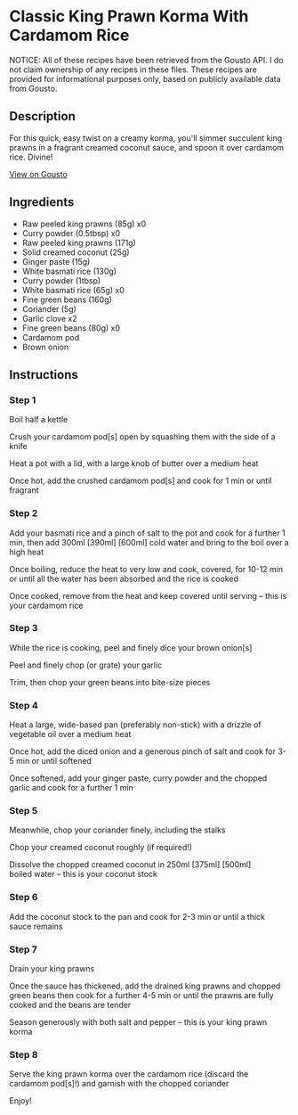 # Classic King Prawn Korma With Cardamom Rice

NOTICE: All of these recipes have been retrieved from the Gousto API. I do not claim ownership of any recipes in these files. These recipes are provided for informational purposes only, based on publicly available data from Gousto.

## Description

For this quick, easy twist on a creamy korma, you'll simmer succulent king prawns in a fragrant creamed coconut sauce, and spoon it over cardamom rice. Divine!

[View on Gousto](https://www.gousto.co.uk/recipes/cookbook/classic-king-prawn-korma)

## Ingredients

- Raw peeled king prawns (85g) x0
- Curry powder (0.5tbsp) x0
- Raw peeled king prawns (171g)
- Solid creamed coconut (25g)
- Ginger paste (15g)
- White basmati rice (130g)
- Curry powder (1tbsp)
- White basmati rice (65g) x0
- Fine green beans (160g)
- Coriander (5g)
- Garlic clove x2
- Fine green beans (80g) x0
- Cardamom pod
- Brown onion

## Instructions


### Step 1

Boil half a kettle

Crush your cardamom pod[s] open by squashing them with the side of a knife

Heat a pot with a lid, with a large knob of butter over a medium heat

Once hot, add the crushed cardamom pod[s] and cook for 1 min or until fragrant


### Step 2

Add your basmati rice and a pinch of salt to the pot and cook for a further 1 min, then add 300ml <span class="text-purple">[390ml] </span><span class="text-danger">[600ml]</span> cold water and bring to the boil over a high heat

Once boiling, reduce the heat to very low and cook, covered, for 10-12 min or until all the water has been absorbed and the rice is cooked

Once cooked, remove from the heat and keep covered until serving – this is your cardamom rice


### Step 3

While the rice is cooking, peel and finely dice your brown onion[s]

Peel and finely chop (or grate) your garlic

Trim, then chop your green beans into bite-size pieces


### Step 4

Heat a large, wide-based pan (preferably non-stick) with a drizzle of vegetable oil over a medium heat

Once hot, add the diced onion and a generous pinch of salt and cook for 3-5 min or until softened

Once softened, add your ginger paste, curry powder and the chopped garlic and cook for a further 1 min


### Step 5

Meanwhile, chop your coriander finely, including the stalks

Chop your creamed coconut roughly (if required!)

Dissolve the chopped creamed coconut in 250ml <span class="text-purple">[375ml]</span> <span class="text-danger">[500ml]</span> boiled water – this is your coconut stock


### Step 6

Add the coconut stock to the pan and cook for 2-3 min or until a thick sauce remains


### Step 7

Drain your king prawns

Once the sauce has thickened, add the drained king prawns and chopped green beans then cook for a further 4-5 min or until the prawns are fully cooked and the beans are tender

Season generously with both salt and pepper – this is your king prawn korma

### Step 8

Serve the king prawn korma over the cardamom rice (discard the cardamom pod[s]!) and garnish with the chopped coriander

Enjoy!

